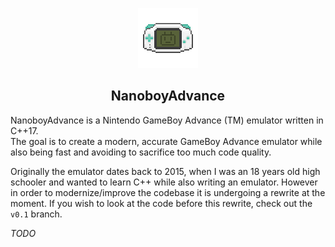 
<p align="center">
  <img src="misc/logo.png">
</p>

<h2 align="center">NanoboyAdvance</h2>

NanoboyAdvance is a Nintendo GameBoy Advance (TM) emulator written in C++17.<br>
The goal is to create a modern, accurate GameBoy Advance emulator while also being fast
and avoiding to sacrifice too much code quality.

Originally the emulator dates back to 2015, when I was an 18 years old high schooler and wanted to
learn C++ while also writing an emulator.
However in order to modernize/improve the codebase it is undergoing a rewrite at the moment.
If you wish to look at the code before this rewrite, check out the `v0.1` branch.

*TODO*
